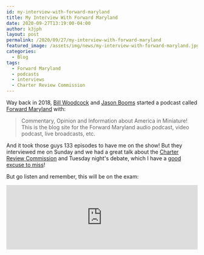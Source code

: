 ```yaml
---
id: my-interview-with-forward-maryland
title: My Interview With Forward Maryland
date: 2020-09-27T13:19:00-04:00
author: k3jph
layout: post
permalink: /2020/09/27/my-interview-with-forward-maryland
featured_image: /assets/img/news/my-interview-with-forward-maryland.jpg
categories:
  - Blog
tags:
  - Forward Maryland
  - podcasts
  - interviews
  - Charter Review Commission
---
```


Way back in 2018, [Bill Woodcock](https://53beersontap.typepad.com/)
and [Jason Booms](http://spartanconsiderations.blogspot.com/) started
a podcast called [Forward
Maryland](https://53beersontap.typepad.com/forward_maryland/) with:

> Commentary, Opinion and Information about America in Miniature!
This is the blog site for the Forward Maryland audio podcast, video
podcast, live broadcasts, etc.

And it took those guys 133 episodes to have me on the show!  But
they interviewed me on Sunday and we had a great talk about the
[Charter Review Commission](/tag/charter-review) and Tuesday night's
debate, which I have a [good excuse to
miss](https://cc.howardcountymd.gov/Zoning-Land-Use/Board-of-Appeals)!

But go listen and remember, this will be on the exam:

<iframe src="https://www.listennotes.com/embedded/e/d42c2c81854b45ce85b15de2ef50ce88/" height="170px" width="100%" style="width: 1px; min-width: 100%;" loading="lazy" frameborder="0" scrolling="no"></iframe>
